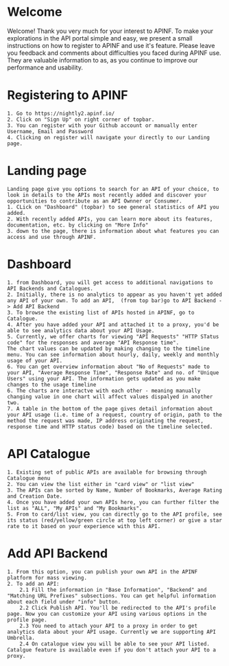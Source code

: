 # Welcome

Welcome!
Thank you very much for your interest to APINF.
To make your explorations in the API portal simple and easy, we present a small instructions on how to register to APINF and use it's feature.
Please leave you feedback and comments about difficulties you faced during APINF use.
They are valuable information to as, as you continue to improve our performance and usability.

# Registering to APINF
    1. Go to https://nightly2.apinf.io/
    2. Click on "Sign Up" on right corner of topbar.
    3. You can register with your Github account or manually enter Username, Email and Password
    4. Clicking on register will navigate your directly to our Landing page.

# Landing page
    Landing page give you options to search for an API of your choice, to look in details to the APIs most recently added and discover your opportunities to contribute as an API Ownner or Consumer.
    1. CLick on "Dashboard" (topbar) to see general statistics of API you added.
    2. With recently added APIs, you can learn more about its features, documentation, etc. by clicking on "More Info"
    3. down to the page, there is information about what features you can access and use through APINF.

#  Dashboard
    1. from Dashboard, you will get access to additional navigations to API Backends and Catalogues.
    2. Initially, there is no analytics to appear as you haven't yet added any API of your own. To add an API,  (from top bar)go to API Backend -> Add API Backend
    3. To browse the existing list of APIs hosted in APINF, go to Catalogue.
    4. After you have added your API and attached it to a proxy, you'd be able to see analytics data about your API Usage.
    5. Currently, we offer charts for viewing "API Requests" "HTTP STatus code" for the responses and average "API Response time".
    The chart values can be updated by making changing to the timeline menu. You can see information about hourly, daily, weekly and monthly usage of your API.
    6. You can get overview information about "No of Requests" made to your API, "Average Response Time", "Response Rate" and no. of "Unique Users" using your API. The information gets updated as you make changes to the usage timeline
    6. The charts are interactve with each other - meaning manually changing value in one chart will affect values dispalyed in another two.
    7. A table in the bottom of the page gives detail information about your API usage (i.e. time of a request, country of origin, path to the method the request was made, IP address originating the request, response time and HTTP status code) based on the timeline selected.
    
# API Catalogue
    1. Existing set of public APIs are available for browsing through Catalogue menu
    2. You can view the list either in "card view" or "list view"
    3. The APIs can be sorted by Name, Number of Bookmarks, Average Rating and Creation Date.
    4. Once you have added your own APIs here, you can further filter the list as "ALL", "My APIs" and "My Bookmarks".
    5. From to card/list view, you can directly go to the API profile, see its status (red/yellow/green circle at top left corner) or give a star rate to it based on your experience with this API.

# Add API Backend
    1. From this option, you can publish your own API in the APINF platform for mass viewing. 
    2. To add an API:
        2.1 Fill the information in "Base Information", "Backend" and "Matching URL Prefixes" subsections. You can get helpful information about each field under "info" button.
        2.2 Click Publish API. You'll be redirected to the API's profile page. Now you can customize your API using various options in the profile page.
        2.3 You need to attach your API to a proxy in order to get analytics data about your API usage. Currently we are supporting API Umbrella.
        2.4 On catalogue view you will be able to see your API listed. Catalgue feature is available even if you don't attach your API to a proxy.
    
